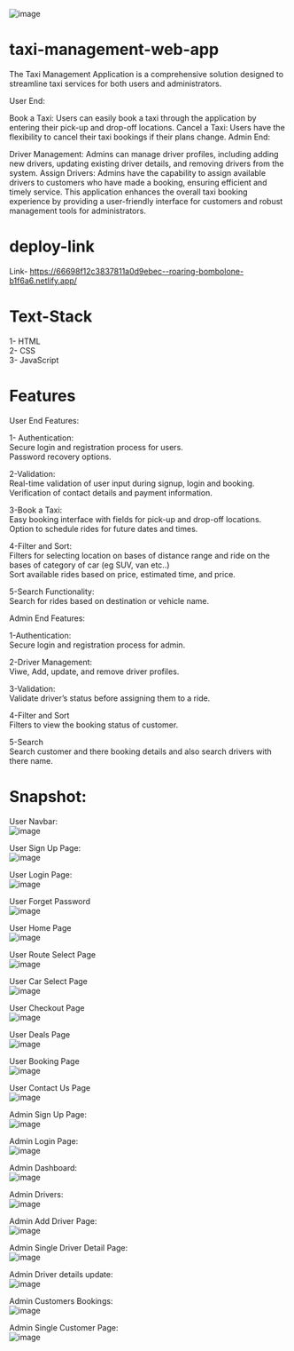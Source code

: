 ![image](https://github.com/DivYam062/taxi-management/assets/106383705/71c99d9a-0453-4bae-b526-008f8d7c4958)

# taxi-management-web-app

The Taxi Management Application is a comprehensive solution designed to streamline taxi services for both users and administrators.

User End:

Book a Taxi: Users can easily book a taxi through the application by entering their pick-up and drop-off locations.
Cancel a Taxi: Users have the flexibility to cancel their taxi bookings if their plans change.
Admin End:

Driver Management: Admins can manage driver profiles, including adding new drivers, updating existing driver details, and removing drivers from the system.
Assign Drivers: Admins have the capability to assign available drivers to customers who have made a booking, ensuring efficient and timely service.
This application enhances the overall taxi booking experience by providing a user-friendly interface for customers and robust management tools for administrators.

# deploy-link

Link- https://66698f12c3837811a0d9ebec--roaring-bombolone-b1f6a6.netlify.app/

# Text-Stack

1- HTML<br/>
2- CSS<br/>
3- JavaScript<br/>

# Features

User End Features:<br/>

1- Authentication:<br/>
Secure login and registration process for users.<br/>
Password recovery options.<br/>

2-Validation:<br/>
Real-time validation of user input during signup, login and booking.<br/>
Verification of contact details and payment information.<br/>

3-Book a Taxi:<br/>
Easy booking interface with fields for pick-up and drop-off locations.<br/>
Option to schedule rides for future dates and times.<br/>

4-Filter and Sort:<br/>
Filters for selecting location on bases of distance range and ride on the bases of category of car (eg SUV, van etc..)<br/>
Sort available rides based on price, estimated time, and price.<br/>

5-Search Functionality:<br/>
Search for rides based on destination or vehicle name.<br/>

Admin End Features:<br/>
  
1-Authentication:<br/>
Secure login and registration process for admin.<br/>

2-Driver Management:<br/>
Viwe, Add, update, and remove driver profiles.<br/>

3-Validation:<br/>
Validate driver’s status before assigning them to a ride.<br/>

4-Filter and Sort<br/>
Filters to view the booking status of customer.<br/>

5-Search<br/>
Search customer and there booking details and also search drivers with there name.<br/>

# Snapshot:

User Navbar:<br/>
![image](https://github.com/DivYam062/taxi-management/assets/106383705/a02cf5a1-bf5c-44be-ae82-2c2866f55b7b)

User Sign Up Page:<br/>
![image](https://github.com/DivYam062/taxi-management/assets/106383705/ae2a5dc6-6065-4bc8-87a4-624bc2bb446e)

User Login Page:<br/>
![image](https://github.com/DivYam062/taxi-management/assets/106383705/28905641-adfb-4c96-849c-dc3d83b27282)

User Forget Password<br/>
![image](https://github.com/DivYam062/taxi-management/assets/106383705/b5adcbd8-e3d5-47eb-aa19-116c295c2d02)

User Home Page<br/>
![image](https://github.com/DivYam062/taxi-management/assets/106383705/0f1395e4-2997-4c46-85af-e93a602b0b8c)

User Route Select Page<br/>
![image](https://github.com/DivYam062/taxi-management/assets/106383705/92803543-23d0-4729-a623-1c2da9c93fb6)

User Car Select Page<br/>
![image](https://github.com/DivYam062/taxi-management/assets/106383705/e02d093c-9c09-4f5e-b253-64a676f7f72b)

User Checkout Page<br/>
![image](https://github.com/DivYam062/taxi-management/assets/106383705/5b2d5bc4-ce33-4b89-8873-d27cf16fec7b)

User Deals Page<br/>
![image](https://github.com/DivYam062/taxi-management/assets/106383705/792520d4-cc9a-4a71-9e3a-47cf78d30677)

User Booking Page<br/>
![image](https://github.com/DivYam062/taxi-management/assets/106383705/6ae1f28f-8eb9-45a9-b63c-7d0041a5e4ce)

User Contact Us Page<br/>
![image](https://github.com/DivYam062/taxi-management/assets/106383705/c388e448-c0e6-4002-9635-2a5dde13bd7c)


Admin Sign Up Page:<br/>
![image](https://github.com/DivYam062/taxi-management/assets/106383705/4ff45484-4d1f-4348-83c9-7726d1196a79)

Admin Login Page:<br/>
![image](https://github.com/DivYam062/taxi-management/assets/106383705/abb1e9f1-2fa6-43cf-97fb-386206c7e067)

Admin Dashboard:<br/>
![image](https://github.com/DivYam062/taxi-management/assets/106383705/3c95e0c9-cb7c-43aa-9c33-2261321f29f2)

Admin Drivers:<br/>
![image](https://github.com/DivYam062/taxi-management/assets/106383705/6bfb059c-9c92-4a18-8efb-714415b4ebb5)

Admin Add Driver Page:<br/>
![image](https://github.com/DivYam062/taxi-management/assets/106383705/899b019a-e23f-4339-b408-7123bc76a001)

Admin Single Driver Detail Page:<br/>
![image](https://github.com/DivYam062/taxi-management/assets/106383705/b5eaf789-1477-4fee-b1ec-ff26f2027274)

Admin Driver details update:<br/>
![image](https://github.com/DivYam062/taxi-management/assets/106383705/475ee920-ed54-479d-bd88-c2a4cc4a4e77)

Admin Customers Bookings:<br/>
![image](https://github.com/DivYam062/taxi-management/assets/106383705/92994c67-a323-4821-a8b9-263890e31aaa)

Admin Single Customer Page:<br/>
![image](https://github.com/DivYam062/taxi-management/assets/106383705/c1d3f0f6-bd7b-4405-b13b-8d1b0d322b7c)

